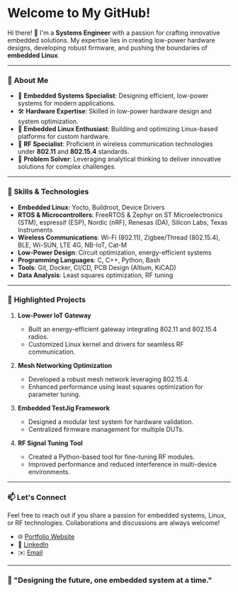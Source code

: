 # Welcome to My GitHub!

Hi there! 👋 I'm a **Systems Engineer** with a passion for crafting innovative embedded solutions. My expertise lies in creating low-power hardware designs, developing robust firmware, and pushing the boundaries of **embedded Linux**.

---

### 🌟 **About Me**

- 🎯 **Embedded Systems Specialist**: Designing efficient, low-power systems for modern applications.
- 🛠️ **Hardware Expertise**: Skilled in low-power hardware design and system optimization.
- 🐧 **Embedded Linux Enthusiast**: Building and optimizing Linux-based platforms for custom hardware.
- 📡 **RF Specialist**: Proficient in wireless communication technologies under **802.11** and **802.15.4** standards.
- 🔬 **Problem Solver**: Leveraging analytical thinking to deliver innovative solutions for complex challenges.

---

### 🔧 **Skills & Technologies**

- **Embedded Linux**: Yocto, Buildroot, Device Drivers
- **RTOS & Microcontrollers**: FreeRTOS & Zephyr on ST Microelectronics (STM), espressif (ESP), Nordic (nRF), Renesas (DA), Silicon Labs, Texas Instruments
- **Wireless Communications**: Wi-Fi (802.11), Zigbee/Thread (802.15.4), BLE, Wi-SUN, LTE 4G, NB-IoT, Cat-M
- **Low-Power Design**: Circuit optimization, energy-efficient systems
- **Programming Languages**: C, C++, Python, Bash
- **Tools**: Git, Docker, CI/CD, PCB Design (Altium, KiCAD)
- **Data Analysis**: Least squares optimization, RF tuning

---

### 📂 **Highlighted Projects**

1. **Low-Power IoT Gateway**
   - Built an energy-efficient gateway integrating 802.11 and 802.15.4 radios.
   - Customized Linux kernel and drivers for seamless RF communication.

2. **Mesh Networking Optimization**
   - Developed a robust mesh network leveraging 802.15.4.
   - Enhanced performance using least squares optimization for parameter tuning.

3. **Embedded TestJig Framework**
   - Designed a modular test system for hardware validation.
   - Centralized firmware management for multiple DUTs.

4. **RF Signal Tuning Tool**
   - Created a Python-based tool for fine-tuning RF modules.
   - Improved performance and reduced interference in multi-device environments.

---

### 📫 **Let's Connect**

Feel free to reach out if you share a passion for embedded systems, Linux, or RF technologies. Collaborations and discussions are always welcome!

- 🌐 [Portfolio Website](#)
- 💼 [LinkedIn](#)
- ✉️ [Email](#)

---

### 🚀 "Designing the future, one embedded system at a time."
